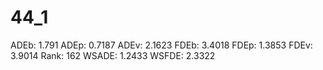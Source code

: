 # 44_1

ADEb: 1.791
ADEp: 0.7187
ADEv: 2.1623
FDEb: 3.4018
FDEp: 1.3853
FDEv: 3.9014
Rank: 162
WSADE: 1.2433
WSFDE: 2.3322